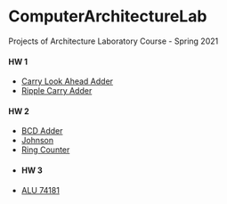 # ComputerArchitectureLab
Projects of Architecture Laboratory Course - Spring 2021 

#### HW 1
- [Carry Look Ahead Adder](https://github.com/KamyabAbedi/ComputerArchitectureLab/tree/main/000%20CarryLookAheadAdder%20and%20RippleCarryAdder/Code/CarryLookAheadAdder)
- [Ripple Carry Adder](https://github.com/KamyabAbedi/ComputerArchitectureLab/tree/main/000%20CarryLookAheadAdder%20and%20RippleCarryAdder/Code/RippleCarryAdder)
#### HW 2
- [BCD Adder](https://github.com/KamyabAbedi/ComputerArchitectureLab/tree/main/001%20BCD%20Adder%20and%20Johnson%20Counter/Code/BCD)
- [Johnson](https://github.com/KamyabAbedi/ComputerArchitectureLab/tree/main/001%20BCD%20Adder%20and%20Johnson%20Counter/Code/Johnson)
- [Ring Counter](https://github.com/KamyabAbedi/ComputerArchitectureLab/tree/main/001%20BCD%20Adder%20and%20Johnson%20Counter/Code/RingCounter)
- #### HW 3
- [ALU 74181](https://github.com/KamyabAbedi/ComputerArchitectureLab/tree/main/002%20ALU%2074181)
